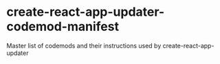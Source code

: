 # create-react-app-updater-codemod-manifest
Master list of codemods and their instructions used by create-react-app-updater
